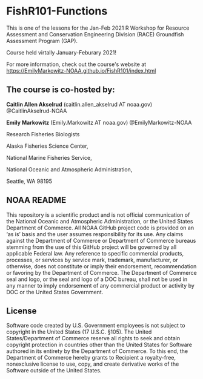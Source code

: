 # FishR101-Functions

This is one of the lessons for the Jan-Feb 2021 R Workshop for Resource Assessment and Conservation Engineering Division (RACE) Groundfish Assessment Program (GAP).

Course held virtally January-Feburary 2021!

For more information, check out the course's website at https://EmilyMarkowitz-NOAA.github.io/FishR101/index.html

## The course is co-hosted by:

**Caitlin Allen Akselrud** (caitlin.allen_akselrud AT noaa.gov) @CaitlinAkselrud-NOAA

**Emily Markowitz** (Emily.Markowitz AT noaa.gov) @EmilyMarkowitz-NOAA

Research Fisheries Biologists

Alaska Fisheries Science Center, 

National Marine Fisheries Service, 

National Oceanic and Atmospheric Administration,

Seattle, WA 98195


## NOAA README

This repository is a scientific product and is not official communication of the National Oceanic and Atmospheric Administration, or the United States Department of Commerce. All NOAA GitHub project code is provided on an ‘as is’ basis and the user assumes responsibility for its use. Any claims against the Department of Commerce or Department of Commerce bureaus stemming from the use of this GitHub project will be governed by all applicable Federal law. Any reference to specific commercial products, processes, or services by service mark, trademark, manufacturer, or otherwise, does not constitute or imply their endorsement, recommendation or favoring by the Department of Commerce. The Department of Commerce seal and logo, or the seal and logo of a DOC bureau, shall not be used in any manner to imply endorsement of any commercial product or activity by DOC or the United States Government.

## License

Software code created by U.S. Government employees is not subject to copyright in the United States (17 U.S.C. §105). The United States/Department of Commerce reserve all rights to seek and obtain copyright protection in countries other than the United States for Software authored in its entirety by the Department of Commerce. To this end, the Department of Commerce hereby grants to Recipient a royalty-free, nonexclusive license to use, copy, and create derivative works of the Software outside of the United States.

